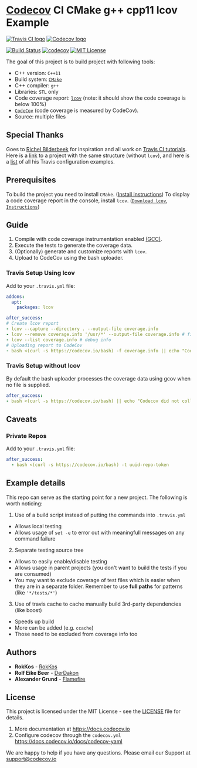 # [Codecov][1] CI CMake g++ cpp11 lcov Example
[![Travis CI logo][travis-image]][travis-link]
[![Codecov logo][codecov-image]][codecov-link]

[![Build Status][travis-badge]][travis-link]
[![codecov][codecov-badge]][codecov-link]
[![MIT License][license-badge]](LICENSE.md)

The goal of this project is to build project with following tools:
 * C++ version: `C++11`
 * Build system: [`CMake`](https://cmake.org/)
 * C++ compiler: `g++`
 * Libraries: `STL` only
 * Code coverage report: [`lcov`](http://ltp.sourceforge.net/coverage/lcov.php) (note: it should show the code coverage is below 100%)
 * [`CodeCov`](https://codecov.io/) (code coverage is measured by CodeCov).
 * Source: multiple files

## Special Thanks
Goes to [Richel Bilderbeek](https://github.com/richelbilderbeek) for inspiration and all work on [Travis CI tutorials](https://github.com/richelbilderbeek/travis_cpp_tutorial).
Here is a [link](https://github.com/richelbilderbeek/travis_cmake_gcc_cpp11) to a project with the same structure (without `lcov`),
and here is a [list](https://github.com/richelbilderbeek/travis_cpp_tutorial/blob/master/statuses.md) of all his Travis configuration examples.

## Prerequisites
To build the project you need to install `CMake`. ([Install instructions](https://cmake.org/install/))
To display a code coverage report in the console, install `lcov`. ([`Download lcov`](http://ltp.sourceforge.net/coverage/lcov.php), [`Instructions`](http://ltp.sourceforge.net/coverage/lcov/readme.php))

## Guide
1. Compile with code coverage instrumentation enabled [(GCC)](https://gcc.gnu.org/onlinedocs/gcc/Instrumentation-Options.html).
2. Execute the tests to generate the coverage data.
3. (Optionally) generate and customize reports with `lcov`.
4. Upload to CodeCov using the bash uploader.

### Travis Setup Using lcov
Add to your `.travis.yml` file:
```yml
addons:
  apt:
    packages: lcov

after_success:
# Create lcov report
- lcov --capture --directory . --output-file coverage.info
- lcov --remove coverage.info '/usr/*' --output-file coverage.info # filter system-files
- lcov --list coverage.info # debug info
# Uploading report to CodeCov
- bash <(curl -s https://codecov.io/bash) -f coverage.info || echo "Codecov did not collect coverage reports"
```

### Travis Setup without lcov
By default the bash uploader processes the coverage data using gcov when no file is supplied.
```yml
after_success:
- bash <(curl -s https://codecov.io/bash) || echo "Codecov did not collect coverage reports"
```

## Caveats
### Private Repos
Add to your `.travis.yml` file:
```yml
after_success:
  - bash <(curl -s https://codecov.io/bash) -t uuid-repo-token
```

## Example details
This repo can serve as the starting point for a new project. The following is worth noticing:
1. Use of a build script instead of putting the commands into `.travis.yml`
  - Allows local testing
  - Allows usage of `set -e` to error out with meaningfull messages on any command failure
2. Separate testing source tree
  - Allows to easily enable/disable testing
  - Allows usage in parent projects (you don't want to build the tests if you are consumed)
  - You may want to exclude coverage of test files which is easier when they are in a separate folder.
    Remember to use **full paths** for patterns (like `'*/tests/*'`)
3. Use of travis cache to cache manually build 3rd-party dependencies (like boost)
  - Speeds up build
  - More can be added (e.g. `ccache`)
  - Those need to be excluded from coverage info too

## Authors
* **RokKos** - [RokKos](https://github.com/RokKos)
* **Rolf Eike Beer** - [DerDakon](https://github.com/DerDakon)
* **Alexander Grund** - [Flamefire](https://github.com/Flamefire)

## License
This project is licensed under the MIT License - see the [LICENSE](https://github.com/RokKos/classes-c-/blob/master/LICENSE) file for details.

1. More documentation at https://docs.codecov.io
2. Configure codecov through the `codecov.yml` https://docs.codecov.io/docs/codecov-yaml

We are happy to help if you have any questions. Please email our Support at [support@codecov.io](mailto:support@codecov.io)

[1]: https://codecov.io/
[travis-badge]:    https://travis-ci.org/codecov/example-cpp11-cmake.svg?branch=master
[travis-link]:     https://travis-ci.org/codecov/example-cpp11-cmake
[travis-image]:    https://github.com/codecov/example-cpp1-cmake/blob/master/img/TravisCI.png
[license-badge]:   https://img.shields.io/badge/license-MIT-007EC7.svg
[codecov-badge]:   https://codecov.io/gh/codecov/example-cpp11-cmake/branch/master/graph/badge.svg
[codecov-link]:    https://codecov.io/gh/codecov/example-cpp11-cmake
[codecov-image]:   https://github.com/codecov/example-cpp1-cmake/blob/master/img/Codecov.png
